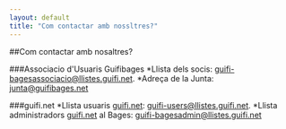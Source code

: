 ```yaml
---
layout: default
title: "Com contactar amb nossltres?"
---
```

##Com contactar amb nosaltres?

###Associacio d'Usuaris Guifibages
*Llista dels socis: [guifi-bagesassociacio@llistes.guifi.net](mailto:guifi-bagesassociacio@llistes.guifi.net).
*Adreça de la Junta: [junta@guifibages.net](mailto:junta@guifibages.net)

###guifi.net
*Llista usuaris [guifi.net](https://guifi.net): [guifi-users@llistes.guifi.net](mailto:guifi-users@llistes.guifi.net).
*Llista administradors [guifi.net](https://guifi.net) al Bages: [guifi-bagesadmin@llistes.guifi.net](mailto:guifi-bagesadmins@llistes.guifi.net)
